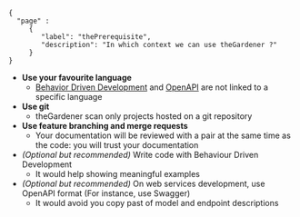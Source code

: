 ```thegardener
{
  "page" :
     {
        "label": "thePrerequisite",
        "description": "In which context we can use theGardener ?"
     }
}
```


 - **Use your favourite language** 
   - [Behavior Driven Development](https://cucumber.io/docs/bdd/) and [OpenAPI](https://swagger.io/docs/specification/about/) are not linked to a specific language
 - **Use git** 
   - theGardener scan only projects hosted on a git repository
 - **Use feature branching and merge requests**
   - Your documentation will be reviewed with a pair at the same time as the code: you will trust your documentation  
 - _(Optional but recommended)_ Write code with Behaviour Driven Development
   - It would help showing meaningful examples
 - _(Optional but recommended)_ On web services development, use OpenAPI format (For instance, use Swagger) 
   - It would avoid you copy past of model and endpoint descriptions



